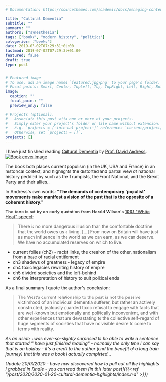 ```yaml
---
# Documentation: https://sourcethemes.com/academic/docs/managing-content/

title: "Cultural Dementia"
subtitle: ""
summary: ""
authors: ["synesthesia"]
tags: ["books", "modern history", "politics"]
categories: ["books"]
date: 2019-07-02T07:29:31+01:00
lastmod: 2019-07-02T07:29:31+01:00
featured: false
draft: true
type: post


# Featured image
# To use, add an image named `featured.jpg/png` to your page's folder.
# Focal points: Smart, Center, TopLeft, Top, TopRight, Left, Right, BottomLeft, Bottom, BottomRight.
image:
  caption: ""
  focal_point: ""
  preview_only: false

# Projects (optional).
#   Associate this post with one or more of your projects.
#   Simply enter your project's folder or file name without extension.
#   E.g. `projects = ["internal-project"]` references `content/project/deep-learning/index.md`.
#   Otherwise, set `projects = []`.
projects: []
---
```


I have just finished reading [Cultural Dementia](https://amzn.to/2RRUCiX) by [Prof. David Andress](https://twitter.com/ProfDaveAndress). [![Book cover image](//ws-eu.amazon-adsystem.com/widgets/q?_encoding=UTF8&MarketPlace=GB&ASIN=1788540050&ServiceVersion=20070822&ID=AsinImage&WS=1&Format=_SL250_&tag=synesthesia-21)](https://www.amazon.co.uk/gp/product/1788540050/ref=as_li_tl?ie=UTF8&camp=1634&creative=6738&creativeASIN=1788540050&linkCode=as2&tag=synesthesia-21&linkId=8281681bf5b0a897fdf8898983eb3581)

The book both places current populism (in the UK, USA and France) in an historical context, and highlights the distorted and partial view of national history peddled by such as the Trumpists, the Front National, and the Brexit Party and their allies..

In Andress's own words: **"The demands of contemporary 'populist' movements make manifest a vision of the past that is the opposite of a coherent history."**

The tone is set by an early quotation from Harold Wilson's [1963 "White Heat" speech](http://nottspolitics.org/wp-content/uploads/2013/06/Labours-Plan-for-science.pdf):

>There is no more dangerous illusion than the comfortable doctrine that the world owes us a living. [...] From now on Britain will have just as much influence in the world as we can earn, as we can deserve. We have no accumulated reserves on which to live.
>


- current follies (ch2) - racist links, the creaiton of the other, nationalism from a base of racial entitlement
- ch3 shadows of greatness - legacy of empire
- ch4 toxic legacies rewriting history of empire
- ch5 divided societies and the left-behind
- ch6 the interpretation of history to suit political ends


As a final summary I quote the author's conclusion:

>The West’s current relationship to the past is not the passive victimhood of an individual dementia sufferer, but rather an actively constructed, jealously guarded toxic refusal to engage with facts that are well-known but emotionally and politically inconvenient, and with other experiences that are devastating to the collective self-regard of huge segments of societies that have no visible desire to come to terms with reality.
>

*As an aside, I was ever-so-slightly surprised  to be able to write a sentence that started "I have just finished reading" - normally the only time I can say that is on holiday - it's a credit to the author (and the benefit of a long train journey) that this was a book I actually completed...*

*Update 20/01/2020 - have now discovered how to pull out all the highlights I grabbed in Kindle - you can read them [in this later post]({{< ref "/post/2020/2020-01-20-cultural-dementia-highlights/index.md" >}})*




